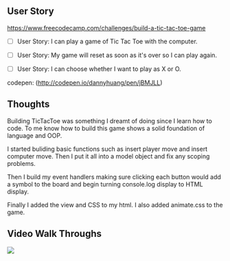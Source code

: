 ## User Story

https://www.freecodecamp.com/challenges/build-a-tic-tac-toe-game

- [ ] User Story: I can play a game of Tic Tac Toe with the computer.

- [ ] User Story: My game will reset as soon as it's over so I can play again.

- [ ] User Story: I can choose whether I want to play as X or O.

codepen: (http://codepen.io/dannyhuang/pen/jBMJLL)

## Thoughts

Building TicTacToe was something I dreamt of doing since I learn how to code. To me know how to build this game shows a solid foundation of language and OOP.

I started buliding basic functions such as insert player move and insert computer move. Then I put it all into a model object and fix any scoping problems.

Then I build my event handlers making sure clicking each button would add a symbol to the board and begin turning console.log display to HTML display.

Finally I added the view and CSS to my html. I also added animate.css to the game.

## Video Walk Throughs
![](https://github.com/kuanhsuh/jsTicTacToe/blob/master/demo.gif)
